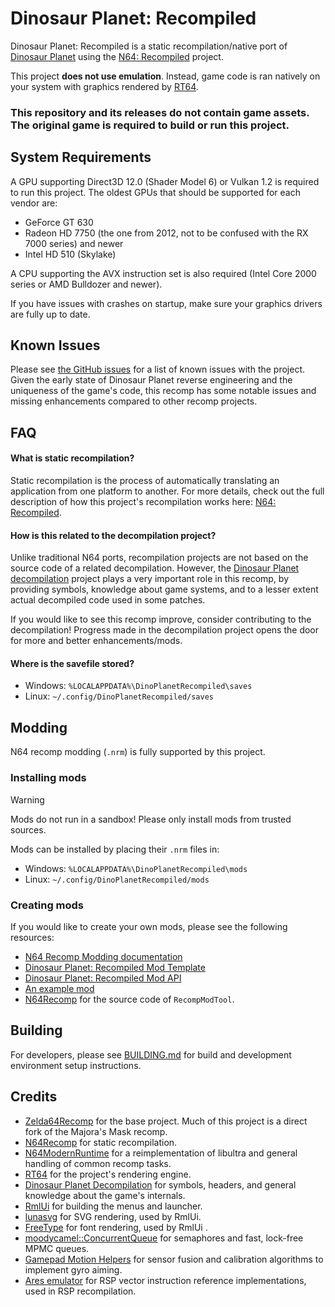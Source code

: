 # Dinosaur Planet: Recompiled
Dinosaur Planet: Recompiled is a static recompilation/native port of [Dinosaur Planet](https://www.rarewiki.com/wiki/Dinosaur_Planet) using the [N64: Recompiled](https://github.com/Mr-Wiseguy/N64Recomp) project.

This project **does not use emulation**. Instead, game code is ran natively on your system with graphics rendered by [RT64](https://github.com/rt64/rt64).

### **This repository and its releases do not contain game assets. The original game is required to build or run this project.**

## System Requirements
A GPU supporting Direct3D 12.0 (Shader Model 6) or Vulkan 1.2 is required to run this project. The oldest GPUs that should be supported for each vendor are:
* GeForce GT 630
* Radeon HD 7750 (the one from 2012, not to be confused with the RX 7000 series) and newer
* Intel HD 510 (Skylake)

A CPU supporting the AVX instruction set is also required (Intel Core 2000 series or AMD Bulldozer and newer).

If you have issues with crashes on startup, make sure your graphics drivers are fully up to date. 

## Known Issues
Please see [the GitHub issues](https://github.com/Francessco121/dino-recomp/issues) for a list of known issues with the project. Given the early state of Dinosaur Planet reverse engineering and the uniqueness of the game's code, this recomp has some notable issues and missing enhancements compared to other recomp projects.

## FAQ

#### What is static recompilation?
Static recompilation is the process of automatically translating an application from one platform to another. For more details, check out the full description of how this project's recompilation works here: [N64: Recompiled](https://github.com/Mr-Wiseguy/N64Recomp).

#### How is this related to the decompilation project?
Unlike traditional N64 ports, recompilation projects are not based on the source code of a related decompilation. However, the [Dinosaur Planet decompilation](https://github.com/zestydevy/dinosaur-planet) project plays a very important role in this recomp, by providing symbols, knowledge about game systems, and to a lesser extent actual decompiled code used in some patches.

If you would like to see this recomp improve, consider contributing to the decompilation! Progress made in the decompilation project opens the door for more and better enhancements/mods.

#### Where is the savefile stored?
- Windows: `%LOCALAPPDATA%\DinoPlanetRecompiled\saves`
- Linux: `~/.config/DinoPlanetRecompiled/saves`

## Modding
N64 recomp modding (`.nrm`) is fully supported by this project.

### Installing mods
> [!WARNING]
> Mods do not run in a sandbox! Please only install mods from trusted sources.

Mods can be installed by placing their `.nrm` files in:
- Windows: `%LOCALAPPDATA%\DinoPlanetRecompiled\mods`
- Linux: `~/.config/DinoPlanetRecompiled/mods`

### Creating mods
If you would like to create your own mods, please see the following resources:
- [N64 Recomp Modding documentation](https://hackmd.io/fMDiGEJ9TBSjomuZZOgzNg)
- [Dinosaur Planet: Recompiled Mod Template](https://github.com/Francessco121/dino-recomp-mod-template)
- [Dinosaur Planet: Recompiled Mod API](https://github.com/Francessco121/dino-recomp-mod-api)
- [An example mod](https://github.com/Francessco121/dino-recomp-example-mod)
- [N64Recomp](https://github.com/N64Recomp/N64Recomp) for the source code of `RecompModTool`.

## Building
For developers, please see [BUILDING.md](./BUILDING.md) for build and development environment setup instructions.

## Credits
* [Zelda64Recomp](https://github.com/Zelda64Recomp/Zelda64Recomp) for the base project. Much of this project is a direct fork of the Majora's Mask recomp.
* [N64Recomp](https://github.com/N64Recomp/N64Recomp) for static recompilation.
* [N64ModernRuntime](https://github.com/N64Recomp/N64ModernRuntime) for a reimplementation of libultra and general handling of common recomp tasks.
* [RT64](https://github.com/rt64/rt64) for the project's rendering engine.
* [Dinosaur Planet Decompilation](https://github.com/zestydevy/dinosaur-planet) for symbols, headers, and general knowledge about the game's internals.
* [RmlUi](https://github.com/mikke89/RmlUi) for building the menus and launcher.
* [lunasvg](https://github.com/sammycage/lunasvg) for SVG rendering, used by RmlUi.
* [FreeType](https://freetype.org/) for font rendering, used by RmlUi  .
* [moodycamel::ConcurrentQueue](https://github.com/cameron314/concurrentqueue) for semaphores and fast, lock-free MPMC queues.
* [Gamepad Motion Helpers](https://github.com/JibbSmart/GamepadMotionHelpers) for sensor fusion and calibration algorithms to implement gyro aiming.
* [Ares emulator](https://github.com/ares-emulator/ares) for RSP vector instruction reference implementations, used in RSP recompilation.

